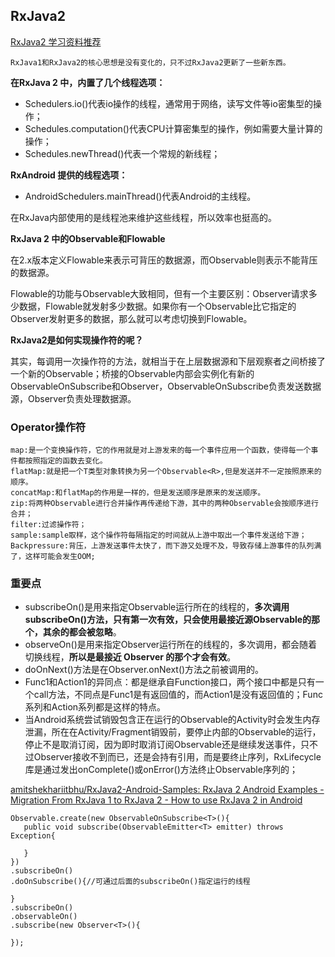 ## RxJava2

[RxJava2 学习资料推荐](https://mp.weixin.qq.com/s?__biz=MzAxMTI4MTkwNQ==&mid=2650823932&idx=1&sn=198b18f2f9359e2eee1ffc8703d31905&chksm=80b78862b7c001741916c681d070ca3c1a58eef5632ea394797029d0335f312816afecf87e7d&mpshare=1&scene=1&srcid=0920pW30MFTgeQRTXaU1XVHo&pass_ticket=uMLfEXNPeBmNUcqpUjh7OOK0zDtImVzpV57XXtqVcvfn4qBdjiTIHoKa9HgQdfs%2F#rd)

	RxJava1和RxJava2的核心思想是没有变化的，只不过RxJava2更新了一些新东西。

**在RxJava 2 中，内置了几个线程选项：**

- Schedulers.io()代表io操作的线程，通常用于网络，读写文件等io密集型的操作；
- Schedules.computation()代表CPU计算密集型的操作，例如需要大量计算的操作；
- Schedules.newThread()代表一个常规的新线程；

**RxAndroid 提供的线程选项：**

- AndroidSchedulers.mainThread()代表Android的主线程。

在RxJava内部使用的是线程池来维护这些线程，所以效率也挺高的。

**RxJava 2 中的Observable和Flowable**

在2.x版本定义Flowable来表示可背压的数据源，而Observable则表示不能背压的数据源。

Flowable的功能与Observable大致相同，但有一个主要区别：Observer请求多少数据，Flowable就发射多少数据。如果你有一个Observable比它指定的Observer发射更多的数据，那么就可以考虑切换到Flowable。

**RxJava2是如何实现操作符的呢？**

其实，每调用一次操作符的方法，就相当于在上层数据源和下层观察者之间桥接了一个新的Observable；桥接的Observable内部会实例化有新的ObservableOnSubscribe和Observer，ObservableOnSubscribe负责发送数据源，Observer负责处理数据源。

### Operator操作符
	map:是一个变换操作符，它的作用就是对上游发来的每一个事件应用一个函数，使得每一个事件都按照指定的函数去变化。
	flatMap:就是把一个T类型对象转换为另一个Observable<R>,但是发送并不一定按照原来的顺序。
	concatMap:和flatMap的作用是一样的，但是发送顺序是原来的发送顺序。
	zip:将两种Observable进行合并操作再传递给下游，其中的两种Observable会按顺序进行合并；
	filter:过滤操作符；
	sample:sample取样，这个操作符每隔指定的时间就从上游中取出一个事件发送给下游；
	Backpressure:背压，上游发送事件太快了，而下游又处理不及，导致存储上游事件的队列满了，这样可能会发生OOM;

### 重要点

- subscribeOn()是用来指定Observable运行所在的线程的，**多次调用subscribeOn()方法，只有第一次有效，只会使用最接近源Observable的那个，其余的都会被忽略**。
- observeOn()是用来指定Observer运行所在的线程的，多次调用，都会随着切换线程，**所以是最接近 Observer 的那个才会有效**。
- doOnNext()方法是在Observer.onNext()方法之前被调用的。
- Func1和Action1的异同点：都是继承自Function接口，两个接口中都是只有一个call方法，不同点是Func1是有返回值的，而Action1是没有返回值的；Func系列和Action系列都是这样的特点。
- 当Android系统尝试销毁包含正在运行的Observable的Activity时会发生内存泄漏，所在在Activity/Fragment销毁前，要停止内部的Observable的运行，停止不是取消订阅，因为即时取消订阅Observable还是继续发送事件，只不过Observer接收不到而已，还是会持有引用，而是要终止序列，RxLifecycle库是通过发出onComplete()或onError()方法终止Observable序列的；

[amitshekhariitbhu/RxJava2\-Android\-Samples: RxJava 2 Android Examples \- Migration From RxJava 1 to RxJava 2 \- How to use RxJava 2 in Android](https://github.com/amitshekhariitbhu/RxJava2-Android-Samples)


	Observable.create(new ObservableOnSubscribe<T>(){
       public void subscribe(ObservableEmitter<T> emitter) throws Exception{

       }
	})
	.subscribeOn()
	.doOnSubscribe(){//可通过后面的subscribeOn()指定运行的线程

	}
	.subscribeOn()
	.observableOn()
	.subscribe(new Observer<T>(){

	});